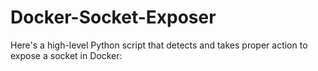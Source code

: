 # Docker-Socket-Exposer
Here's a high-level Python script that detects and takes proper action to expose a socket in Docker:
